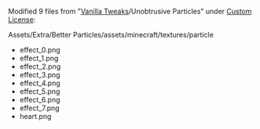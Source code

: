 Modified 9 files from "[Vanilla Tweaks](https://vanillatweaks.net/)/Unobtrusive Particles" under [Custom License](https://vanillatweaks.net/terms/):

Assets/Extra/Better Particles/assets/minecraft/textures/particle

- effect_0.png
- effect_1.png
- effect_2.png
- effect_3.png
- effect_4.png
- effect_5.png
- effect_6.png
- effect_7.png
- heart.png